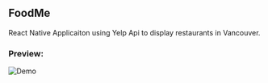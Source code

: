 ## FoodMe
React Native Applicaiton using Yelp Api to display restaurants in Vancouver.

### Preview:
![Demo](/assets/img.gif)


